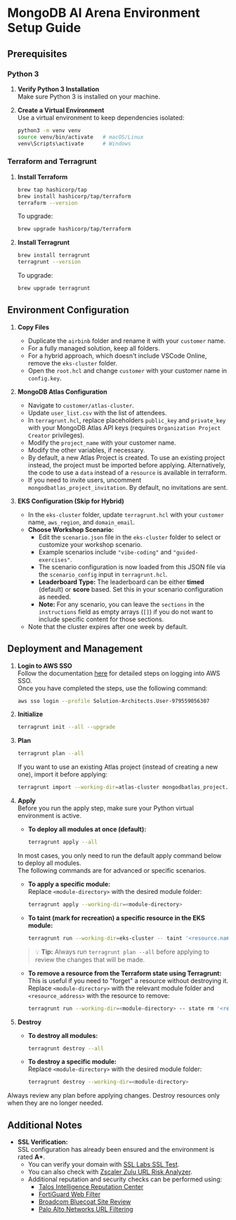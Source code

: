# MongoDB AI Arena Environment Setup Guide

## Prerequisites

### Python 3
1. **Verify Python 3 Installation**  
   Make sure Python 3 is installed on your machine.

2. **Create a Virtual Environment**  
   Use a virtual environment to keep dependencies isolated:
   ```bash
   python3 -m venv venv
   source venv/bin/activate   # macOS/Linux
   venv\Scripts\activate      # Windows
   ```

### Terraform and Terragrunt
1. **Install Terraform**  
   ```bash
   brew tap hashicorp/tap
   brew install hashicorp/tap/terraform
   terraform --version
   ```
   To upgrade:
   ```bash
   brew upgrade hashicorp/tap/terraform
   ```

2. **Install Terragrunt**  
   ```bash
   brew install terragrunt
   terragrunt --version
   ```
   To upgrade:
   ```bash
   brew upgrade terragrunt
   ```

## Environment Configuration

1. **Copy Files**  
   - Duplicate the `airbinb` folder and rename it with your `customer` name.
   - For a fully managed solution, keep all folders.  
   - For a hybrid approach, which doesn't include VSCode Online, remove the `eks-cluster` folder.
   - Open the `root.hcl` and change `customer` with your customer name in `config.key`.

2. **MongoDB Atlas Configuration**  
   - Navigate to `customer/atlas-cluster`.  
   - Update `user_list.csv` with the list of attendees.  
   - In `terragrunt.hcl`, replace placeholders `public_key` and `private_key` with your MongoDB Atlas API keys (requires `Organization Project Creator` privileges).
   - Modify the `project_name` with your customer name.
   - Modify the other variables, if necessary.
   - By default, a new Atlas Project is created. To use an existing project instead, the project must be imported before applying. Alternatively, the code to use a `data` instead of a `resource` is available in terraform.
   - If you need to invite users, uncomment `mongodbatlas_project_invitation`. By default, no invitations are sent.

3. **EKS Configuration (Skip for Hybrid)**  
   - In the `eks-cluster` folder, update `terragrunt.hcl` with your `customer` name, `aws_region`, and `domain_email`.  
   - **Choose Workshop Scenario:**  
     - Edit the `scenario.json` file in the `eks-cluster` folder to select or customize your workshop scenario.  
     - Example scenarios include `"vibe-coding"` and `"guided-exercises"`.  
     - The scenario configuration is now loaded from this JSON file via the `scenario_config` input in `terragrunt.hcl`.
     - **Leaderboard Type:** The leaderboard can be either **timed** (default) or **score** based. Set this in your scenario configuration as needed.
     - **Note:** For any scenario, you can leave the `sections` in the `instructions` field as empty arrays (`[]`) if you do not want to include specific content for those sections.
   - Note that the cluster expires after one week by default.

## Deployment and Management

1. **Login to AWS SSO**  
   Follow the documentation [here](https://wiki.corp.mongodb.com/pages/viewpage.action?pageId=109642642&spaceKey=10GEN&title=SA%2BAWS%2BAccess%2B-%2BUpdated%2BNov%2B2020) for detailed steps on logging into AWS SSO.  
   Once you have completed the steps, use the following command:
   ```bash
   aws sso login --profile Solution-Architects.User-979559056307
   ```
2. **Initialize**  
   ```bash
   terragrunt init --all --upgrade
   ```

3. **Plan**  
   ```bash
   terragrunt plan --all
   ```

   If you want to use an existing Atlas project (instead of creating a new one), import it before applying:
   ```bash
   terragrunt import --working-dir=atlas-cluster mongodbatlas_project.project <project_id>
   ```

4. **Apply**  
   Before you run the apply step, make sure your Python virtual environment is active.

   - **To deploy all modules at once (default):**
     ```bash
     terragrunt apply --all
     ```

   In most cases, you only need to run the default apply command below to deploy all modules.  
   The following commands are for advanced or specific scenarios.

   - **To apply a specific module:**  
     Replace `<module-directory>` with the desired module folder:
     ```bash
     terragrunt apply --working-dir=<module-directory>
     ```

   - **To taint (mark for recreation) a specific resource in the EKS module:**
     ```bash
     terragrunt run --working-dir=eks-cluster -- taint '<resource.name>'
     ```

   > 💡 **Tip:** Always run `terragrunt plan --all` before applying to review the changes that will be made.

   - **To remove a resource from the Terraform state using Terragrunt:**  
     This is useful if you need to "forget" a resource without destroying it.  
     Replace `<module-directory>` with the relevant module folder and `<resource_address>` with the resource to remove:
     ```bash
     terragrunt run --working-dir=<module-directory> -- state rm '<resource_address>'
     ```

5. **Destroy**  
   - **To destroy all modules:**  
     ```bash
     terragrunt destroy --all
     ```
   - **To destroy a specific module:**  
     Replace `<module-directory>` with the desired module folder:
     ```bash
     terragrunt destroy --working-dir=<module-directory>
     ```

Always review any plan before applying changes. Destroy resources only when they are no longer needed.

## Additional Notes

- **SSL Verification:**  
  SSL configuration has already been ensured and the environment is rated **A+**.
  - You can verify your domain with [SSL Labs SSL Test](https://www.ssllabs.com/ssltest/analyze.html).
  - You can also check with [Zscaler Zulu URL Risk Analyzer](https://zulu.zscaler.com/).
  - Additional reputation and security checks can be performed using:
    - [Talos Intelligence Reputation Center](https://talosintelligence.com/reputation_center/)  
    - [FortiGuard Web Filter](https://www.fortiguard.com/webfilter)  
    - [Broadcom Bluecoat Site Review](https://sitereview.bluecoat.com/)
    - [Palo Alto Networks URL Filtering](https://urlfiltering.paloaltonetworks.com/)
